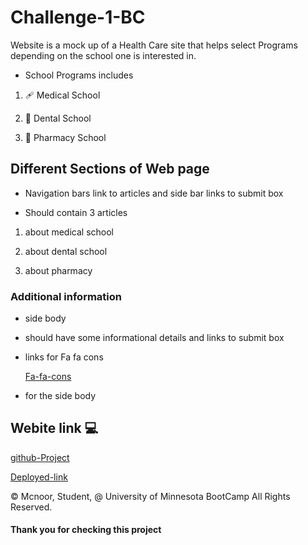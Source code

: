 # Challenge-1-BC

Website is a mock up of a Health Care site that helps select Programs depending on the school one is interested in.

* School Programs includes

1. 🩹 Medical School

2. 🦷 Dental School

3. 💊 Pharmacy School


## Different Sections of Web page

* Navigation bars link to articles and side bar links to submit box

* Should contain 3 articles

1. about medical school

2. about dental school

3. about pharmacy

###  Additional information 


* side body 

- should have some informational details and links to submit box

* links for Fa fa cons
  
   [Fa-fa-cons](https://cdnjs.cloudflare.com/ajax/libs/font-awesome/4.7.0/css/font-awesome.min.css)

- for the side body

## Webite link 💻

[github-Project](https://github.com/MCXBootCampUMN/1-BootCamp-HTML-CSS-Git-Challenge-Code-Refactor/tree/main)

[Deployed-link](https://mcxbootcampumn.github.io/1-BootCamp-HTML-CSS-Git-Challenge-Code-Refactor/)

© Mcnoor, Student, @ University of Minnesota BootCamp All Rights Reserved.

#### Thank you for checking this project
